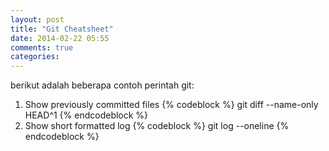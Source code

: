 ```yaml
---
layout: post
title: "Git Cheatsheet"
date: 2014-02-22 05:55
comments: true
categories: 
---
```


berikut adalah beberapa contoh perintah git:

<ol>
<li> Show previously committed files
				{% codeblock %} 
				git diff --name-only HEAD^1
				{% endcodeblock %}
</li>

<li> Show short formatted log
				{% codeblock %}
				git log --oneline
				{% endcodeblock %}
</li>
</ol>
